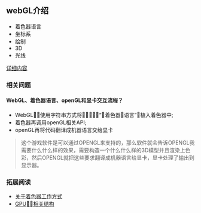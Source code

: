 ## webGL介绍
* 着色器语言
* 坐标系
* 绘制
* 3D
* 光线


[详细内容](https://1drv.ms/p/s!AlXIbur3cOI2fjsLL18G9BZm-8g)

### 相关问题

#### WebGL、着色器语言、openGL和显卡交互流程？

* WebGL使用字符串方式将“着色器语言”植入着色器中;
* 着色器再调用openGL相关API;
* openGL再将代码翻译成机器语言交给显卡

> 这个游戏软件是可以通过OPENGL来支持的，那么软件就会告诉OPENGL我需要什么什么样的效果，需要构造一个什么什么样的3D模型并且渲染上色彩，然后OPENGL就把这些要求翻译成机器语言给显卡，显卡处理了输出到显示器。


### 拓展阅读
* [关于着色器工作方式](http://tieba.baidu.com/p/2523332653?traceid=)
* [GPU相关结构](http://www.360doc.com/content/13/1121/13/13669504_331012739.shtml)
